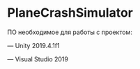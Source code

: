 # PlaneCrashSimulator
ПО необходимое для работы с проектом:

— Unity 2019.4.1f1

— Visual Studio 2019
